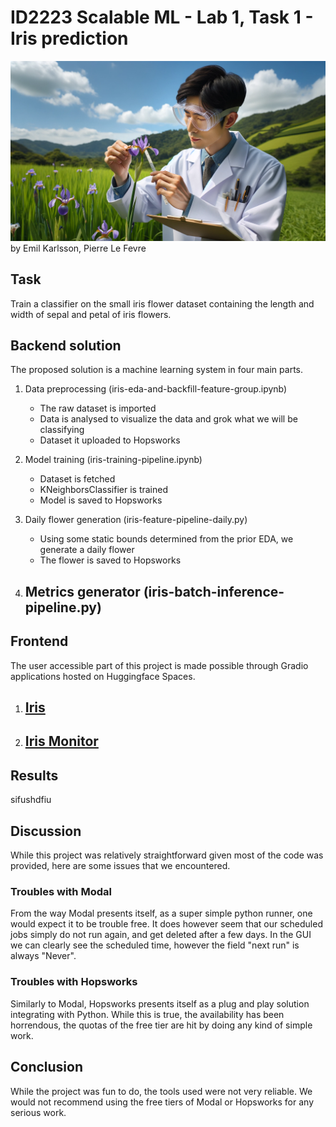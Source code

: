 # ID2223 Scalable ML - Lab 1, Task 1 - Iris prediction
![scientist looking at iris flower](../assets/task1.png)
by Emil Karlsson, Pierre Le Fevre

## Task
Train a classifier on the small iris flower dataset containing the length and width of sepal and petal of iris flowers.

## Backend solution
The proposed solution is a machine learning system in four main parts. 
1. Data preprocessing (iris-eda-and-backfill-feature-group.ipynb)
    - The raw dataset is imported
    - Data is analysed to visualize the data and grok what we will be classifying
    - Dataset it uploaded to Hopsworks

2. Model training (iris-training-pipeline.ipynb)
    - Dataset is fetched
    - KNeighborsClassifier is trained
    - Model is saved to Hopsworks

3. Daily flower generation (iris-feature-pipeline-daily.py)
    - Using some static bounds determined from the prior EDA, we generate a daily flower
    - The flower is saved to Hopsworks

4. Metrics generator (iris-batch-inference-pipeline.py)
    - 

## Frontend
The user accessible part of this project is made possible through Gradio applications hosted on Huggingface Spaces.

1. [Iris](https://huggingface.co/spaces/pierrelf/iris)
    - 
2. [Iris Monitor](https://huggingface.co/spaces/pierrelf/iris-monitor)
    -

## Results
sifushdfiu

## Discussion
While this project was relatively straightforward given most of the code was provided, here are some issues that we encountered.

### Troubles with Modal
From the way Modal presents itself, as a super simple python runner, one would expect it to be trouble free. It does however seem that our scheduled jobs simply do not run again, and get deleted after a few days. In the GUI we can clearly see the scheduled time, however the field "next run" is always "Never".

### Troubles with Hopsworks
Similarly to Modal, Hopsworks presents itself as a plug and play solution integrating with Python. While this is true, the availability has been horrendous, the quotas of the free tier are hit by doing any kind of simple work.

## Conclusion
While the project was fun to do, the tools used were not very reliable. We would not recommend using the free tiers of Modal or Hopsworks for any serious work.